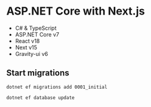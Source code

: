 # ASP.NET Core with Next.js

- C# & TypeScript
- ASP.NET Core v7
- React v18
- Next v15
- Gravity-ui v6

## Start migrations

```shell
dotnet ef migrations add 0001_initial
```

```shell
dotnet ef database update
```
